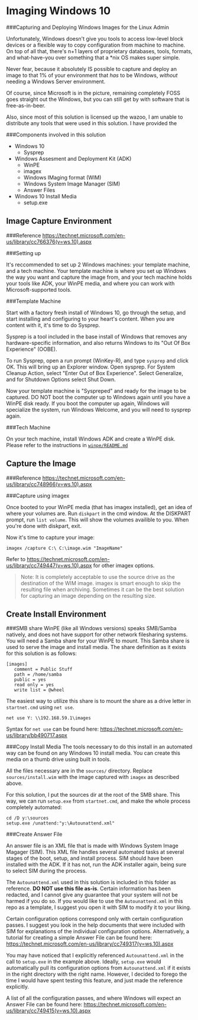 Imaging Windows 10
====================

###Capturing and Deploying Windows Images for the Linux Admin

Unfortunately, Windows doesn't give you tools to access low-level block devices or a flexible way to copy configuration from machine to machine. On top of all that, there's n+1 layers of proprietary databases, tools, formats, and what-have-you over something that a *nix OS makes super simple. 

Never fear, because it absolutely IS possible to capture and deploy an image to that 1% of your environment that *has* to be Windows, *without* needing a Windows Server environment. 

Of course, since Microsoft is in the picture, remaining completely FOSS goes straight out the Windows, but you can still get by with software that is free-as-in-beer.

Also, since most of this solution is licensed up the wazoo, I am unable to distribute any tools that were used in this solution. I have provided the 

###Components involved in this solution
 - Windows 10
	- Sysprep
- Windows Assesment and Deployment Kit (ADK)
	- WinPE
	- imagex
	- Windows IMaging format (WIM)
	- Windows System Image Manager (SIM) 
	- Answer Files
- Windows 10 Install Media
	- setup.exe


Image Capture Environment
-----------------

###Reference
https://technet.microsoft.com/en-us/library/cc766376(v=ws.10).aspx

###Setting up

It's reccommended to set up 2 Windows machines: your template machine, and a tech machine. Your template machine is where you set up Windows the way you want and capture the image from, and your tech machine holds your tools like ADK, your WinPE media, and where you can work with Microsoft-supported tools.
 
###Template Machine
 
Start with a factory fresh install of Windows 10, go through the setup, and start installing and configuring to your heart's content. When you are content with it, it's time to do Sysprep.

Sysprep is a tool included in the base install of Windows that removes any hardware-specific information, and also returns Windows to its "Out Of Box Experience" (OOBE).

To run Sysprep, open a run prompt (WinKey-R), and type `sysprep` and click OK. This will bring up an Explorer window. Open sysprep. For System Cleanup Action, select "Enter Out of Box Experience". Select Generalize, and for Shutdown Options select Shut Down.
 
Now your template machine is "Syspreped" and ready for the image to be captured. DO NOT boot the computer up to Windows again until you have a WinPE disk ready. If you boot the computer up again, Windows will specialize the system, run Windows Welcome, and you will need to sysprep again. 

###Tech Machine
 
On your tech machine, install Windows ADK and create a WinPE disk. Please refer to the instructions in [`winpe/README.md`](../blob/master/winpe/README.md)

Capture the Image
-------------------
###Reference
https://technet.microsoft.com/en-us/library/cc748966(v=ws.10).aspx

###Capture using imagex

Once booted to your WinPE media (that has imagex installed), get an idea of where your volumes are. Run `diskpart` in the cmd window. At the DISKPART prompt, run `list volume`. This will show the volumes availible to you. When you're done with diskpart, exit. 

Now it's time to capture your image:

`imagex /capture C:\ C:\image.wim "ImageName"`

Refer to https://technet.microsoft.com/en-us/library/cc749447(v=ws.10).aspx for other imagex options.

>Note: 
>It is completely acceptable to use the source drive as the destination of the WIM image. imagex is smart enough to skip the resulting file when archiving. Sometimes it can be the best solution for capturing an image depending on the resulting size.


Create Install Environment
----------------------------

###SMB share
WinPE (like all Windows versions) speaks SMB/Samba natively, and does not have support for other network filesharing systems. You will need a Samba share for your WinPE to mount. This Samba share is used to serve the image and install media. The share definition as it exists for this solution is as follows:

```
[images]
   comment = Public Stuff
   path = /home/samba
   public = yes
   read only = yes
   write list = @wheel
```

The easiest way to utilize this share is to mount the share as a drive letter in `startnet.cmd` using `net use`.

```
net use Y: \\192.168.59.1\images
```

Syntax for `net use` can be found here: https://technet.microsoft.com/en-us/library/bb490717.aspx

###Copy Install Media
The tools necessary to do this install in an automated way can be found on any Windows 10 install media. You can create this media on a thumb drive using built in tools.

All the files necessary are in the `sources/` directory. Replace `sources/install.wim` with the image captured with `imagex` as described above. 

For this solution, I put the sources dir at the root of the SMB share. This way, we can run `setup.exe` from `startnet.cmd`, and make the whole process completely automated:

```
cd /D y:\sources
setup.exe /unattend:"y:\Autounattend.xml"
```

###Create Answer File

An answer file is an XML file that is made with Windows System Image Magager (SIM). This XML file handles several automated tasks at several stages of the boot, setup, and install process. SIM should have been installed with the ADK. If it has not, run the ADK installer again, being sure to select SIM during the process.

The `Autounattend.xml` used in this solution is included in this folder as reference. **DO NOT use this file as-is**. Certain information has been redacted, and I cannot give any guarantee that your system will not be harmed if you do so. If you would like to use the `Autounattend.xml` in this repo as a template, I suggest you open it with SIM to modify it to your liking.

Certain configuration options correspond only with certain configuration passes. I suggest you look in the help documents that were included with SIM for explanations of the individual configuration options. Alternatively, a tutorial for creating a simple Answer File can be found here: https://technet.microsoft.com/en-us/library/cc749317(v=ws.10).aspx

You may have noticed that I explicitly referenced `Autounattend.xml` in the call to `setup.exe` in the example above. Ideally, `setup.exe` would automatically pull its configuration options from `Autounattend.xml` if it exists in the right directory with the right name. However, I decided to forego the time I would have spent testing this feature, and just made the reference explicitly.

A list of all the configuration passes, and where Windows will expect an Answer File can be found here: https://technet.microsoft.com/en-us/library/cc749415(v=ws.10).aspx
